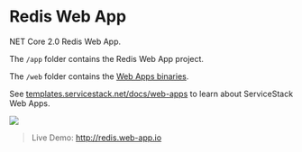 # Redis Web App

NET Core 2.0 Redis Web App.

The `/app` folder contains the Redis Web App project.

The `/web` folder contains the [Web Apps binaries](https://github.com/NetCoreWebApps/Web).

See [templates.servicestack.net/docs/web-apps](http://templates.servicestack.net/docs/web-apps) to learn about ServiceStack Web Apps.

[![](http://templates.servicestack.net/assets/img/screenshots/redis.png)](http://redis.web-app.io)

> Live Demo: http://redis.web-app.io
